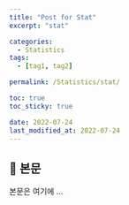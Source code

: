 ```yaml
---
title: "Post for Stat"
excerpt: "stat"

categories:
  - Statistics
tags:
  - [tag1, tag2]

permalink: /Statistics/stat/

toc: true
toc_sticky: true

date: 2022-07-24
last_modified_at: 2022-07-24
---
```


## 🦥 본문

본문은 여기에 ...
